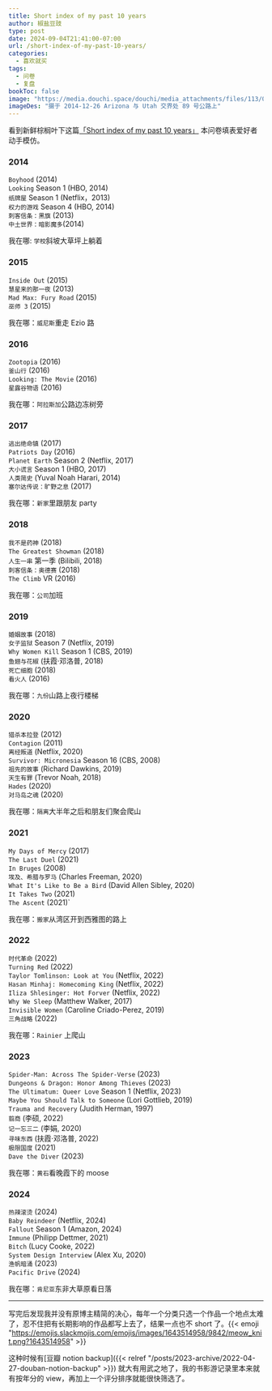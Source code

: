 ```yaml
---
title: Short index of my past 10 years
author: 椒盐豆豉
type: post
date: 2024-09-04T21:41:00-07:00
url: /short-index-of-my-past-10-years/
categories:
  - 喜欢就买
tags:
  - 问卷
  - 复盘
bookToc: false
image: "https://media.douchi.space/douchi/media_attachments/files/113/083/148/785/961/468/original/9862ddbb1da8a3f0.jpg"
imageDes: "摄于 2014-12-26 Arizona 与 Utah 交界处 89 号公路上"
---
```

看到新鲜棕榈叶下这篇[「Short index of my past 10 years」](https://cronopio.space/?p=1117?utm_source=blog.douchi.space) 本问卷填表爱好者动手模仿。

### 2014
`Boyhood` (2014) \
`Looking` Season 1 (HBO, 2014) \
`纸牌屋` Season 1 (Netflix，2013)\
`权力的游戏` Season 4 (HBO, 2014)\
`刺客信条：黑旗` (2013) \
`中土世界：暗影魔多`(2014)

我在哪: `学校`斜坡大草坪上躺着

### 2015
`Inside Out` (2015) \
`慧星来的那一夜` (2013) \
`Mad Max: Fury Road` (2015)\
`巫师 3` (2015)

我在哪：`威尼斯`重走 Ezio 路

### 2016
`Zootopia` (2016) \
`釜山行` (2016)\
`Looking: The Movie` (2016)\
`星露谷物语` (2016)

我在哪：`阿拉斯加`公路边冻树旁

### 2017
`逃出绝命镇` (2017)\
`Patriots Day` (2016)\
`Planet Earth` Season 2 (Netflix, 2017)\
`大小谎言` Season 1 (HBO, 2017)\
`人类简史` (Yuval Noah Harari, 2014)\
`塞尔达传说：旷野之息` (2017)

我在哪：`新家`里跟朋友 party

### 2018
`我不是药神` (2018)\
`The Greatest Showman` (2018)\
`人生一串` 第一季 (Bilibili, 2018)\
`刺客信条：奥德赛` (2018)\
`The Climb` VR (2016)

我在哪：`公司`加班

### 2019
`婚姻故事` (2018)\
`女子监狱` Season 7 (Netflix, 2019)\
`Why Women Kill` Season 1 (CBS, 2019)\
`鱼翅与花椒` (扶霞·邓洛普, 2018)\
`死亡细胞` (2018)\
`看火人` (2016)

我在哪：`九份`山路上夜行楼梯

### 2020
`猎杀本拉登` (2012)\
`Contagion` (2011)\
`离经叛道` (Netflix, 2020)\
`Survivor: Micronesia` Season 16 (CBS, 2008)\
`祖先的故事` (Richard Dawkins, 2019)\
`天生有罪` (Trevor Noah, 2018)\
`Hades` (2020)\
`对马岛之魂` (2020)

我在哪：`隔离`大半年之后和朋友们聚会爬山

### 2021
`My Days of Mercy` (2017)\
`The Last Duel` (2021)\
`In Bruges` (2008)\
`埃及、希腊与罗马` (Charles Freeman, 2020)\
`What It's Like to Be a Bird` (David Allen Sibley, 2020)\
`It Takes Two` (2021)\
`The Ascent` (2021)`

我在哪：`搬家`从湾区开到西雅图的路上

### 2022
`时代革命` (2022)\
`Turning Red` (2022)\
`Taylor Tomlinson: Look at You` (Netflix, 2022)\
`Hasan Minhaj: Homecoming King` (Netflix, 2022)\
`Iliza Shlesinger: Hot Forver` (Netflix, 2022)\
`Why We Sleep` (Matthew Walker, 2017)\
`Invisible Women` (Caroline Criado-Perez, 2019)\
`三角战略` (2022)

我在哪：`Rainier` 上爬山

### 2023
`Spider-Man: Across The Spider-Verse` (2023)\
`Dungeons & Dragon: Honor Among Thieves` (2023)\
`The Ultimatum: Queer Love` Season 1 (Netflix, 2023)\
`Maybe You Should Talk to Someone` (Lori Gottlieb, 2019)\
`Trauma and Recovery` (Judith Herman, 1997)\
`翦商` (李硕, 2022)\
`记一忘三二` (李娟, 2020)\
`寻味东西` (扶霞·邓洛普, 2022)\
`极限国度` (2021)\
`Dave the Diver` (2023)

我在哪：`黄石`看晚霞下的 moose

### 2024
`热辣滚烫` (2024)\
`Baby Reindeer` (Netflix, 2024)\
`Fallout` Season 1 (Amazon, 2024)\
`Immune` (Philipp Dettmer, 2021)\
`Bitch` (Lucy Cooke, 2022)\
`System Design Interview` (Alex Xu, 2020)\
`渔帆暗涌` (2023)\
`Pacific Drive` (2024)

我在哪：`肯尼亚`东非大草原看日落

---
写完后发现我并没有原博主精简的决心，每年一个分类只选一个作品一个地点太难了，忍不住把有长期影响的作品都写上去了，结果一点也不 short 了。{{< emoji "https://emojis.slackmojis.com/emojis/images/1643514958/9842/meow_knit.png?1643514958" >}}

这种时候有[豆瓣 notion backup]({{< relref "/posts/2023-archive/2022-04-27-douban-notion-backup" >}}) 就大有用武之地了，我的书影游记录里本来就有按年分的 view，再加上一个评分排序就能很快筛选了。